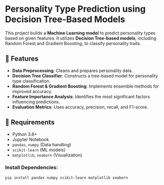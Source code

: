 # Personality Type Prediction using Decision Tree-Based Models

This project builds a **Machine Learning model** to predict personality types based on given features. It utilizes **Decision Tree-based models**, including Random Forest and Gradient Boosting, to classify personality traits.

## 🚀 Features
- **Data Preprocessing**: Cleans and prepares personality data.
- **Decision Tree Classifier**: Constructs a tree-based model for personality type classification.
- **Random Forest & Gradient Boosting**: Implements ensemble methods for improved accuracy.
- **Feature Importance Analysis**: Identifies the most significant factors influencing predictions.
- **Evaluation Metrics**: Uses accuracy, precision, recall, and F1-score.

## 📜 Requirements
- Python 3.8+
- Jupyter Notebook
- `pandas`, `numpy` (Data handling)
- `scikit-learn` (ML models)
- `matplotlib`, `seaborn` (Visualization)

### Install Dependencies:
```bash
pip install pandas numpy scikit-learn matplotlib seaborn
